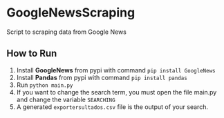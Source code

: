 # GoogleNewsScraping

Script to scraping data from Google News

## How to Run

1. Install **GoogleNews** from pypi with command `pip install GoogleNews`
2. Install **Pandas** from pypi with command `pip install pandas`
3. Run `python main.py`
4. If you want to change the search term, you must open the file main.py and change the variable `SEARCHING`
5. A generated `exportersultados.csv` file is the output of your search.
